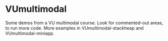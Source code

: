 # VUmultimodal
Some demos from a VU multimodal course. Look for commented-out areas, to run more code. 
More examples in VUmultimodal-stackheap and VUmultimodal-miniapp.

